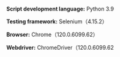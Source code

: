 **Script development language:** Python 3.9

**Testing framework:** Selenium（4.15.2）

**Browser:** Chrome（120.0.6099.62）

**Webdriver:** ChromeDriver（120.0.6099.62
